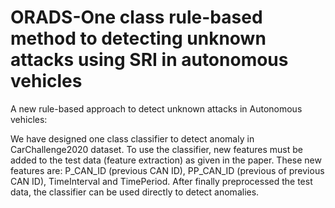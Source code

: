 # ORADS-One class rule-based method to detecting unknown attacks using SRI in autonomous vehicles
A new rule-based approach to detect unknown attacks in Autonomous vehicles:

We have designed one class classifier to detect anomaly in CarChallenge2020 dataset. To use the classifier, new features must be added to the test data (feature extraction) as given in the paper. These new features are: P_CAN_ID (previous CAN ID), PP_CAN_ID (previous of previous CAN ID), TimeInterval and TimePeriod. After finally preprocessed the test data, the classifier can be used directly to detect anomalies.
